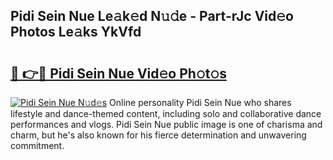 ## Pidi Sein Nue Le𝚊k𝚎d N𝚞𝚍e - Part-rJc Vid𝚎o Photos Le𝚊ks YkVfd

# <h2><a href="http://fb75tks.evod.top/?m=Pidi+Sein+Nue">🔗 👉🔴 Pidi Sein Nue Vid𝚎o Ph𝚘t𝚘s</a></h2>

[![Pidi Sein Nue N𝚞d𝚎s](https://i.imgur.com/8V9OHl7.gif)](http://fb75tks.evod.top/?m=Pidi+Sein+Nue)
Online personality Pidi Sein Nue who shares lifestyle and dance-themed content, including solo and collaborative dance performances and vlogs. Pidi Sein Nue public image is one of charisma and charm, but he's also known for his fierce determination and unwavering commitment. 

